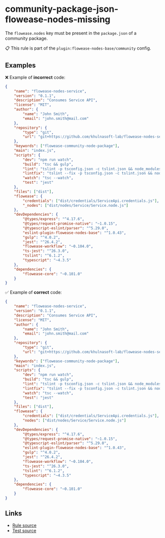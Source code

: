 [//]: # "File generated from a template. Do not edit this file directly."

# community-package-json-flowease-nodes-missing

The `flowease.nodes` key must be present in the `package.json` of a community package.

📋 This rule is part of the `plugin:flowease-nodes-base/community` config.

## Examples

❌ Example of **incorrect** code:

```json
{
	"name": "flowease-nodes-service",
	"version": "0.1.1",
	"description": "Consumes Service API",
	"license": "MIT",
	"author": {
		"name": "John Smith",
		"email": "john.smith@mail.com"
	},
	"repository": {
		"type": "git",
		"url": "git+https://github.com/khulnasoft-lab/flowease-nodes-service.git"
	},
	"keywords": ["flowease-community-node-package"],
	"main": "index.js",
	"scripts": {
		"dev": "npm run watch",
		"build": "tsc && gulp",
		"lint": "tslint -p tsconfig.json -c tslint.json && node_modules/eslint/bin/eslint.js ./nodes",
		"lintfix": "tslint --fix -p tsconfig.json -c tslint.json && node_modules/eslint/bin/eslint.js --fix ./nodes",
		"watch": "tsc --watch",
		"test": "jest"
	},
	"files": ["dist"],
	"flowease": {
		"credentials": ["dist/credentials/ServiceApi.credentials.js"],
		"_nodes": ["dist/nodes/Service/Service.node.js"]
	},
	"devDependencies": {
		"@types/express": "^4.17.6",
		"@types/request-promise-native": "~1.0.15",
		"@typescript-eslint/parser": "^5.29.0",
		"eslint-plugin-flowease-nodes-base": "^1.0.43",
		"gulp": "^4.0.2",
		"jest": "^26.4.2",
		"flowease-workflow": "~0.104.0",
		"ts-jest": "^26.3.0",
		"tslint": "^6.1.2",
		"typescript": "~4.3.5"
	},
	"dependencies": {
		"flowease-core": "~0.101.0"
	}
}
```

✅ Example of **correct** code:

```json
{
	"name": "flowease-nodes-service",
	"version": "0.1.1",
	"description": "Consumes Service API",
	"license": "MIT",
	"author": {
		"name": "John Smith",
		"email": "john.smith@mail.com"
	},
	"repository": {
		"type": "git",
		"url": "git+https://github.com/khulnasoft-lab/flowease-nodes-service.git"
	},
	"keywords": ["flowease-community-node-package"],
	"main": "index.js",
	"scripts": {
		"dev": "npm run watch",
		"build": "tsc && gulp",
		"lint": "tslint -p tsconfig.json -c tslint.json && node_modules/eslint/bin/eslint.js ./nodes",
		"lintfix": "tslint --fix -p tsconfig.json -c tslint.json && node_modules/eslint/bin/eslint.js --fix ./nodes",
		"watch": "tsc --watch",
		"test": "jest"
	},
	"files": ["dist"],
	"flowease": {
		"credentials": ["dist/credentials/ServiceApi.credentials.js"],
		"nodes": ["dist/nodes/Service/Service.node.js"]
	},
	"devDependencies": {
		"@types/express": "^4.17.6",
		"@types/request-promise-native": "~1.0.15",
		"@typescript-eslint/parser": "^5.29.0",
		"eslint-plugin-flowease-nodes-base": "^1.0.43",
		"gulp": "^4.0.2",
		"jest": "^26.4.2",
		"flowease-workflow": "~0.104.0",
		"ts-jest": "^26.3.0",
		"tslint": "^6.1.2",
		"typescript": "~4.3.5"
	},
	"dependencies": {
		"flowease-core": "~0.101.0"
	}
}
```

## Links

- [Rule source](../../lib/rules/community-package-json-flowease-nodes-missing.ts)
- [Test source](../../tests/community-package-json-flowease-nodes-missing.test.ts)
